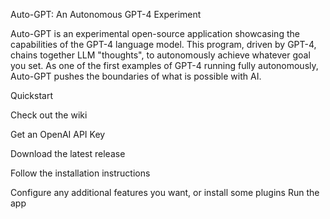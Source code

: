 Auto-GPT: An Autonomous GPT-4 Experiment

Auto-GPT is an experimental open-source application showcasing the capabilities of the GPT-4 language model. This program, driven by GPT-4, chains together LLM "thoughts", to autonomously achieve whatever goal you set. As one of the first examples of GPT-4 running fully autonomously, Auto-GPT pushes the boundaries of what is possible with AI.

Quickstart

Check out the wiki

Get an OpenAI API Key

Download the latest release

Follow the installation instructions

Configure any additional features you want, or install some plugins Run the app
